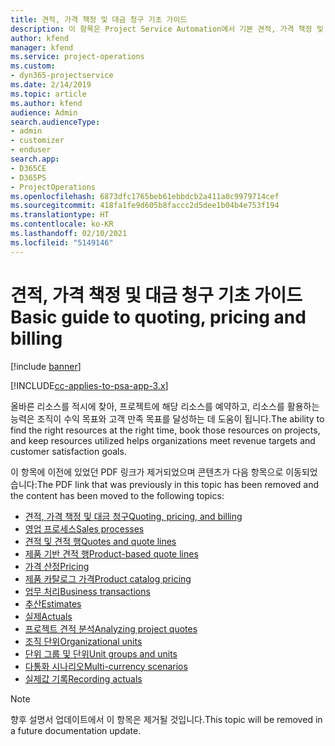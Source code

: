 ```yaml
---
title: 견적, 가격 책정 및 대금 청구 기초 가이드
description: 이 항목은 Project Service Automation에서 기본 견적, 가격 책정 및 대금 청구에 대한 정보 링크를 제공합니다.
author: kfend
manager: kfend
ms.service: project-operations
ms.custom:
- dyn365-projectservice
ms.date: 2/14/2019
ms.topic: article
ms.author: kfend
audience: Admin
search.audienceType:
- admin
- customizer
- enduser
search.app:
- D365CE
- D365PS
- ProjectOperations
ms.openlocfilehash: 6873dfc1765beb61ebbdcb2a411a0c9979714cef
ms.sourcegitcommit: 418fa1fe9d605b8faccc2d5dee1b04b4e753f194
ms.translationtype: HT
ms.contentlocale: ko-KR
ms.lasthandoff: 02/10/2021
ms.locfileid: "5149146"
---
```

# <a name="basic-guide-to-quoting-pricing-and-billing"></a><span data-ttu-id="bdc5a-103">견적, 가격 책정 및 대금 청구 기초 가이드</span><span class="sxs-lookup"><span data-stu-id="bdc5a-103">Basic guide to quoting, pricing and billing</span></span>

[!include [banner](../../includes/psa-now-project-operations.md)]

[!INCLUDE[cc-applies-to-psa-app-3.x](../../includes/cc-applies-to-psa-app-3x.md)]

<span data-ttu-id="bdc5a-104">올바른 리소스를 적시에 찾아, 프로젝트에 해당 리소스를 예약하고, 리소스를 활용하는 능력은 조직이 수익 목표와 고객 만족 목표를 달성하는 데 도움이 됩니다.</span><span class="sxs-lookup"><span data-stu-id="bdc5a-104">The ability to find the right resources at the right time, book those resources on projects, and keep resources utilized helps organizations meet revenue targets and customer satisfaction goals.</span></span> 

<span data-ttu-id="bdc5a-105">이 항목에 이전에 있었던 PDF 링크가 제거되었으며 콘텐츠가 다음 항목으로 이동되었습니다:</span><span class="sxs-lookup"><span data-stu-id="bdc5a-105">The PDF link that was previously in this topic has been removed and the content has been moved to the following topics:</span></span>

- [<span data-ttu-id="bdc5a-106">견적, 가격 책정 및 대금 청구</span><span class="sxs-lookup"><span data-stu-id="bdc5a-106">Quoting, pricing, and billing</span></span>](../quote-bill-price.md)
- [<span data-ttu-id="bdc5a-107">영업 프로세스</span><span class="sxs-lookup"><span data-stu-id="bdc5a-107">Sales processes</span></span>](../basic-sales-process.md)
- [<span data-ttu-id="bdc5a-108">견적 및 견적 행</span><span class="sxs-lookup"><span data-stu-id="bdc5a-108">Quotes and quote lines</span></span>](../basic-quote-lines.md)
- [<span data-ttu-id="bdc5a-109">제품 기반 견적 행</span><span class="sxs-lookup"><span data-stu-id="bdc5a-109">Product-based quote lines</span></span>](../product-based-quote-lines.md)
- [<span data-ttu-id="bdc5a-110">가격 산정</span><span class="sxs-lookup"><span data-stu-id="bdc5a-110">Pricing</span></span>](../basic-pricing.md)
- [<span data-ttu-id="bdc5a-111">제품 카탈로그 가격</span><span class="sxs-lookup"><span data-stu-id="bdc5a-111">Product catalog pricing</span></span>](../product-catalog-pricing.md)
- [<span data-ttu-id="bdc5a-112">업무 처리</span><span class="sxs-lookup"><span data-stu-id="bdc5a-112">Business transactions</span></span>](../basic-business-transactions.md)
- [<span data-ttu-id="bdc5a-113">추산</span><span class="sxs-lookup"><span data-stu-id="bdc5a-113">Estimates</span></span>](../estimates.md)
- [<span data-ttu-id="bdc5a-114">실제</span><span class="sxs-lookup"><span data-stu-id="bdc5a-114">Actuals</span></span>](../actuals.md)
- [<span data-ttu-id="bdc5a-115">프로젝트 견적 분석</span><span class="sxs-lookup"><span data-stu-id="bdc5a-115">Analyzing project quotes</span></span>](../basic-analyzing-quotes.md)
- [<span data-ttu-id="bdc5a-116">조직 단위</span><span class="sxs-lookup"><span data-stu-id="bdc5a-116">Organizational units</span></span>](../advanced-organizational.md)
- [<span data-ttu-id="bdc5a-117">단위 그룹 및 단위</span><span class="sxs-lookup"><span data-stu-id="bdc5a-117">Unit groups and units</span></span>](../advanced-units.md)
- [<span data-ttu-id="bdc5a-118">다통화 시나리오</span><span class="sxs-lookup"><span data-stu-id="bdc5a-118">Multi-currency scenarios</span></span>](../advanced-currency.md)
- [<span data-ttu-id="bdc5a-119">실제값 기록</span><span class="sxs-lookup"><span data-stu-id="bdc5a-119">Recording actuals</span></span>](../advanced-actuals.md)

> [!NOTE]
> <span data-ttu-id="bdc5a-120">향후 설명서 업데이트에서 이 항목은 제거될 것입니다.</span><span class="sxs-lookup"><span data-stu-id="bdc5a-120">This topic will be removed in a future documentation update.</span></span> 
